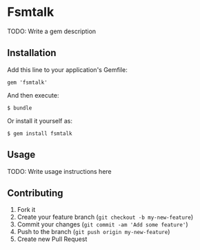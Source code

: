 # Fsmtalk

TODO: Write a gem description

## Installation

Add this line to your application's Gemfile:

    gem 'fsmtalk'

And then execute:

    $ bundle

Or install it yourself as:

    $ gem install fsmtalk

## Usage

TODO: Write usage instructions here

## Contributing

1. Fork it
2. Create your feature branch (`git checkout -b my-new-feature`)
3. Commit your changes (`git commit -am 'Add some feature'`)
4. Push to the branch (`git push origin my-new-feature`)
5. Create new Pull Request
